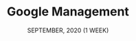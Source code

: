 ---
title: "Google Management"
date: "SEPTEMBER, 2020 (1 WEEK)"
team: ""
desc: ""
square: ./GCal/cover.png
order: 3
worktype: "ux"
content: "index"
useTemplate: false
tag: "UX/UI"
---